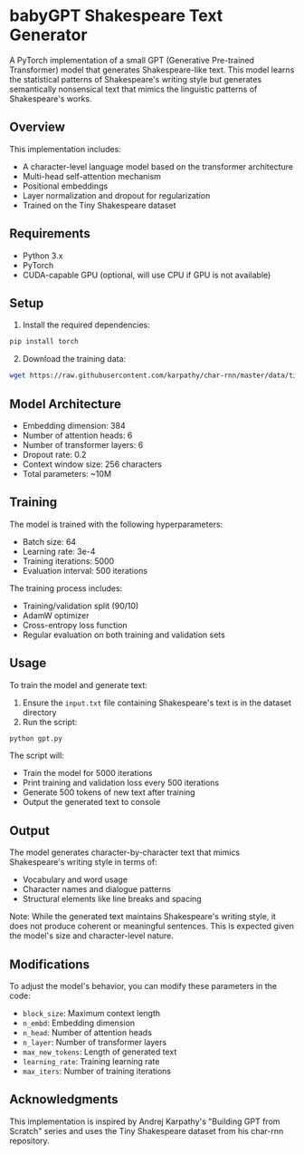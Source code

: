 # babyGPT Shakespeare Text Generator

A PyTorch implementation of a small GPT (Generative Pre-trained Transformer) model that generates Shakespeare-like text. This model learns the statistical patterns of Shakespeare's writing style but generates semantically nonsensical text that mimics the linguistic patterns of Shakespeare's works.

## Overview

This implementation includes:

- A character-level language model based on the transformer architecture
- Multi-head self-attention mechanism
- Positional embeddings
- Layer normalization and dropout for regularization
- Trained on the Tiny Shakespeare dataset

## Requirements

- Python 3.x
- PyTorch
- CUDA-capable GPU (optional, will use CPU if GPU is not available)

## Setup

1. Install the required dependencies:

```bash
pip install torch
```

2. Download the training data:

```bash
wget https://raw.githubusercontent.com/karpathy/char-rnn/master/data/tinyshakespeare/input.txt
```

## Model Architecture

- Embedding dimension: 384
- Number of attention heads: 6
- Number of transformer layers: 6
- Dropout rate: 0.2
- Context window size: 256 characters
- Total parameters: ~10M

## Training

The model is trained with the following hyperparameters:

- Batch size: 64
- Learning rate: 3e-4
- Training iterations: 5000
- Evaluation interval: 500 iterations

The training process includes:

- Training/validation split (90/10)
- AdamW optimizer
- Cross-entropy loss function
- Regular evaluation on both training and validation sets

## Usage

To train the model and generate text:

1. Ensure the `input.txt` file containing Shakespeare's text is in the dataset directory
2. Run the script:

```bash
python gpt.py
```

The script will:

- Train the model for 5000 iterations
- Print training and validation loss every 500 iterations
- Generate 500 tokens of new text after training
- Output the generated text to console

## Output

The model generates character-by-character text that mimics Shakespeare's writing style in terms of:

- Vocabulary and word usage
- Character names and dialogue patterns
- Structural elements like line breaks and spacing

Note: While the generated text maintains Shakespeare's writing style, it does not produce coherent or meaningful sentences. This is expected given the model's size and character-level nature.

## Modifications

To adjust the model's behavior, you can modify these parameters in the code:

- `block_size`: Maximum context length
- `n_embd`: Embedding dimension
- `n_head`: Number of attention heads
- `n_layer`: Number of transformer layers
- `max_new_tokens`: Length of generated text
- `learning_rate`: Training learning rate
- `max_iters`: Number of training iterations

## Acknowledgments

This implementation is inspired by Andrej Karpathy's "Building GPT from Scratch" series and uses the Tiny Shakespeare dataset from his char-rnn repository.
